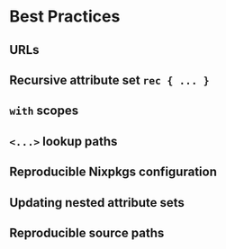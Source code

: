 # Best Practices

## URLs

## Recursive attribute set `rec { ... }`

## `with` scopes

## `<...>` lookup paths

## Reproducible Nixpkgs configuration

## Updating nested attribute sets

## Reproducible source paths